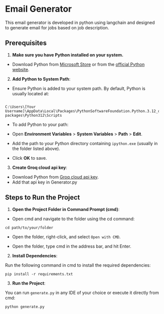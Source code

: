 # Email Generator

This email generator is developed in python using langchain and designed to generate email for jobs based on job description.

## Prerequisites

1.  **Make sure you have Python installed on your system.**
  - Download Python from [Microsoft Store](https://www.microsoft.com/store/productId/9NCVDN91XZQP?ocid=pdpshare) or from the [official Python website](https://www.python.org/downloads/).

2.  **Add Python to System Path**:

- Ensure Python is added to your system path. By default, Python is usually located at:

```

C:\Users\[Your Username]\AppData\Local\Packages\PythonSoftwareFoundation.Python.3.12_qbz5n2kfra8p0\LocalCache\local-packages\Python312\Scripts

```

- To add Python to your path:

- Open **Environment Variables** > **System Variables** > **Path** > **Edit**.

- Add the path to your Python directory containing `ipython.exe` (usually in the folder listed above).

- Click **OK** to save.

3.  **Create Groq cloud api key**:
- Download Python from [Groq cloud api key](https://www.microsoft.com/store/productId/9NCVDN91XZQP?ocid=pdpshare).
- Add that api key in Generator.py 
    


## Steps to Run the Project

1. **Open the Project Folder in Command Prompt (cmd)**:

- Open cmd and navigate to the folder using the cd command:
```
cd path/to/your/folder

```
- Open the folder, right-click, and select `Open with CMD`.

- Open the folder, type cmd in the address bar, and hit Enter.
  

2. **Install Dependencies**:

Run the following command in cmd to install the required dependencies:
```
pip install -r requirements.txt
```

3. **Run the Project**:

You can run `generate.py` in any IDE of your choice or execute it directly from cmd:
```
python generate.py
```
